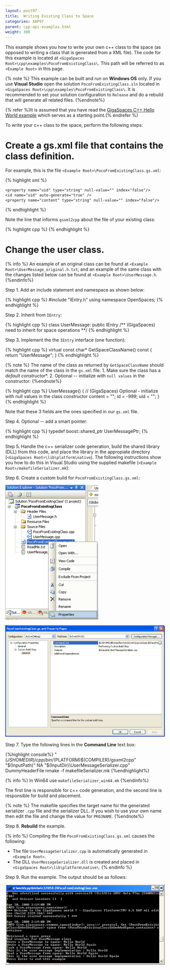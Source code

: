 ```yaml
---
layout: post97
title:  Writing Existing Class to Space
categories: XAP97
parent: cpp-api-examples.html
weight: 300
---
```




This example shows you how to write your own c++ class to the space (as opposed to writing a class that is generated from a XML file). The code for this example is located at `<GigaSpaces Root>\cpp\examples\PocoFromExistingClass\`. This path will be referred to as `<Example Root>` in this page.

{% note %}
This example can be built and run on **Windows OS** only. If you use **Visual Studio** open the solution `PocoFromExistingClass.sln` located in `<GigaSpaces Root>\cpp\examples\PocoFromExistingClass\`. It is recommended to set your solution configuration to `Release` and do a rebuild that will generate all related files.
{%endnote%}

{% refer %}It is assumed that you have read the [GigaSpaces C++ Hello World example](./cpp-api-hello-world-example.html) which serves as a starting point.{% endrefer %}

To write your c++ class to the space, perform the following steps:

# Create a gs.xml file that contains the class definition.

For example, this is the file `<Example Root>\PocoFromExistingClass.gs.xml`:

{% highlight xml %}
<?xml version="1.0" encoding="UTF-8"?>
<!DOCTYPE gigaspaces-mapping SYSTEM "../../config/cpp.dtd">
<gigaspaces-mapping>
  <include-header file="UserMessage.h"/>
  <class name="UserMessage" persist="false" replicate="false" fifo="false" >
    <property name="id" type="int" null-value="-999" index="true"/>
    <routing  name="id"/>

    <property name="uid" type="string" null-value="" index="false"/>
    <id name="uid" auto-generate="true" />
    <property name="content" type="string" null-value="" index="false"/>
  </class>
</gigaspaces-mapping>
{% endhighlight %}

Note the line that informs `gsxml2cpp` about the file of your existing class:

{% highlight cpp %}
<include-header file="UserMessage.h"/>
{% endhighlight %}

# Change the user class.

{% info %}
An example of an original class can be found at `<Example Root>\UserMessage_original.h.txt`; and an example of the same class with the changes listed below can be found at `<Example Root>\UserMessage.h`.
{%endinfo%}

Step 1. Add an include statement and namespace as shown below:

{% highlight cpp %}
#include "IEntry.h"
using namespace OpenSpaces;
{% endhighlight %}

Step 2. Inherit from `IEntry`:

{% highlight cpp %}
class UserMessage:  public IEntry /** (GigaSpaces) need to inherit for space operations **/
{% endhighlight %}

Step 3. Implement the the `IEntry` interface (one function):

{% highlight cpp %}
virtual const char* GetSpaceClassName() const
{
     return "UserMessage";
}
{% endhighlight %}

{% note %}
The name of the class as returned by `GetSpaceClassName` should match the name of the class in the `gs.xml` file.
    1. Make sure the class has a *default constructor**.
    2. Optional -- initialize with `null values` in the constructor:
{%endnote%}

{% highlight cpp %}
UserMessage()
{
	// (GigaSpaces) Optional - initialize with null values in the class constructor
	content = "";
	id = -999;
	uid = "";
}
{% endhighlight %}

Note that these 3 fields are the ones specified in our `gs.xml` file.

Step 4. Optional -- add a smart pointer:

{% highlight cpp %}
typedef boost::shared_ptr<UserMessage>    UserMessagePtr;
{% endhighlight %}

Step 5. Handle the c++ serializer code generation, build the shared library (DLL) from this code, and place the library in the appropiate directory (`<GigaSpaces Root>\lib\platform\native`).
The following instructions show you how to do this in Visual Studio using the supplied makefile (`<Example Root>/makefileSerializer.mk`):

Step 6. Create a custom build for `PocoFromExistingClass.gs.xml`:

![cpp_exisitng_xmlPropertiesSelect.PNG](/attachment_files/cpp_exisitng_xmlPropertiesSelect.PNG)

![cpp_exisitng_xmlPropertiesCommandLine.PNG](/attachment_files/cpp_exisitng_xmlPropertiesCommandLine.PNG)

Step 7. Type the following lines in the **Command Line** text box:

{%highlight console%}
"$(JSHOMEDIR)/cpp/bin/$(PLATFORM)\$(COMPILER)/gsxml2cpp" "$(InputPath)" NA "$(InputDir)\UserMessageSerializer.cpp" DummyHeaderFile
  nmake -f makefileSerializer.mk
{%endhighlight%}

{% info %}
In Win64 use `makefileSerializer_win64.mk`
{%endinfo%}

The first line is responsible for c++ code generation, and the second line is responsible for build and placement.

{% note %}
The makefile specifies the target name for the generated serializer `.cpp` file and the serializer DLL. If you wish to use your own name then edit the file and change the value for `PROJNAME`.
{%endnote%}

Step 8. **Rebuild** the example.

{% info %}
Compiling the file `PocoFromExistingClass.gs.xml` causes the following:

- The file `UserMessageSerializer.cpp` is automatically generated in `<Example Root>`.
- The DLL `UserMessageSerializer.dll` is created and placed in `<GigaSpaces Root>\lib\platform\native\`.
{% endinfo %}

Step 9. Run the example. The output should be as follows:

![cpp_exisitng_expectedOutput.png](/attachment_files/cpp_exisitng_expectedOutput.png)
